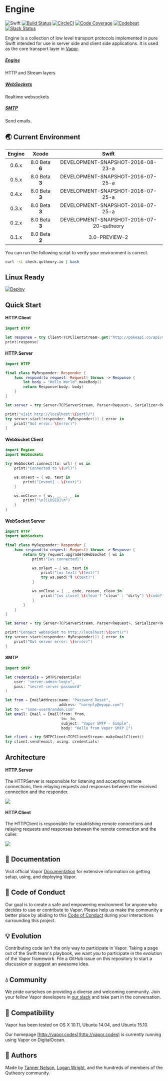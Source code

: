 # Engine

![Swift](http://img.shields.io/badge/swift-v3.0--dev.08.23-brightgreen.svg)
[![Build Status](https://travis-ci.org/vapor/engine.svg?branch=master)](https://travis-ci.org/vapor/engine)
[![CircleCI](https://circleci.com/gh/vapor/engine.svg?style=shield)](https://circleci.com/gh/vapor/engine)
[![Code Coverage](https://codecov.io/gh/vapor/engine/branch/master/graph/badge.svg)](https://codecov.io/gh/vapor/engine)
[![Codebeat](https://codebeat.co/badges/a793ad97-47e3-40d9-82cf-2aafc516ef4e)](https://codebeat.co/projects/github-com-vapor-engine)
[![Slack Status](http://vapor.team/badge.svg)](http://vapor.team)

Engine is a collection of low level transport protocols implemented in pure Swift intended for use in server side and client side applications. It is used as the core transport layer in [Vapor](https://github.com/qutheory/github).

##### [Engine](#httpclient)
HTTP and Stream layers

##### [WebSockets](#websockets)
Realtime websockets

##### [SMTP](#smtp-1)
Send emails.

## 🌏 Current Environment

|Engine|Xcode|Swift|
|:-:|:-:|:-:|
|0.6.x|8.0 Beta **6**|DEVELOPMENT-SNAPSHOT-2016-08-23-a|
|0.5.x|8.0 Beta **3**|DEVELOPMENT-SNAPSHOT-2016-07-25-a|
|0.4.x|8.0 Beta **3**|DEVELOPMENT-SNAPSHOT-2016-07-25-a|
|0.3.x|8.0 Beta **3**|DEVELOPMENT-SNAPSHOT-2016-07-25-a|
|0.2.x|8.0 Beta **3**|DEVELOPMENT-SNAPSHOT-2016-07-20-qutheory|
|0.1.x|8.0 Beta **2**|3.0-PREVIEW-2|

You can run the following script to verify your environment is correct.

```sh
curl -sL check.qutheory.io | bash
```

## Linux Ready

[![Deploy](https://www.herokucdn.com/deploy/button.svg)](https://heroku.com/deploy)

## Quick Start

#### HTTP.Client

```Swift
import HTTP

let response = try Client<TCPClientStream>.get("http://pokeapi.co/api/v2/pokemon/")
print(response)
```

#### HTTP.Server

```Swift
import HTTP

final class MyResponder: Responder {
    func respond(to request: Request) throws -> Response {
        let body = "Hello World".makeBody()
        return Response(body: body)
    }
}

let server = try Server<TCPServerStream, Parser<Request>, Serializer<Response>>(port: port)

print("visit http://localhost:\(port)/")
try server.start(responder: MyResponder()) { error in
    print("Got error: \(error)")
}
```

#### WebSocket Client

```Swift
import Engine
import WebSockets

try WebSocket.connect(to: url) { ws in
    print("Connected to \(url)")

    ws.onText = { ws, text in
        print("[event] - \(text)")
    }

    ws.onClose = { ws, _, _, _ in
        print("\n[CLOSED]\n")
    }
}
```

#### WebSocket Server

```Swift
import HTTP
import WebSockets

final class MyResponder: Responder {
    func respond(to request: Request) throws -> Response {
        return try request.upgradeToWebSocket { ws in
            print("[ws connected]")

            ws.onText = { ws, text in
                print("[ws text] \(text)")
                try ws.send("🎙 \(text)")
            }

            ws.onClose = { _, code, reason, clean in
                print("[ws close] \(clean ? "clean" : "dirty") \(code?.description ?? "") \(reason ?? "")")
            }
        }
    }
}

let server = try Server<TCPServerStream, Parser<Request>, Serializer<Response>>(port: port)

print("Connect websocket to http://localhost:\(port)/")
try server.start(responder: MyResponder()) { error in
    print("Got server error: \(error)")
}
```

#### SMTP

```Swift
import SMTP

let credentials = SMTPCredentials(
    user: "server-admin-login",
    pass: "secret-server-password"
)

let from = EmailAddress(name: "Password Reset",
                        address: "noreply@myapp.com")
let to = "some-user@random.com"
let email: Email = Email(from: from,
                         to: to,
                         subject: "Vapor SMTP - Simple",
                         body: "Hello from Vapor SMTP 👋")

let client = try SMTPClient<TCPClientStream>.makeGmailClient()
try client.send(email, using: credentials)
```

## Architecture

#### HTTP.Server

The HTTPServer is responsible for listening and accepting remote connections, then relaying requests and responses between the received connection and the responder.

![](/Resources/Diagrams/HTTPServerDiagram.png)

#### HTTP.Client

The HTTPClient is responsible for establishing remote connections and relaying requests and responses between the remote connection and the caller.

![](/Resources/Diagrams/HTTPClientDiagram.png)

## 📖 Documentation

Visit official Vapor [Documentation](http://docs.qutheory.io) for extensive information on getting setup, using, and deploying Vapor.

## 💙 Code of Conduct

Our goal is to create a safe and empowering environment for anyone who decides to use or contribute to Vapor. Please help us make the community a better place by abiding to this [Code of Conduct](https://github.com/qutheory/vapor/blob/master/CODE_OF_CONDUCT.md) during your interactions surrounding this project.

## 💡 Evolution

Contributing code isn't the only way to participate in Vapor. Taking a page out of the Swift team's playbook, we want _you_ to participate in the evolution of the Vapor framework. File a GitHub issue on this repository to start a discussion or suggest an awesome idea.

## 💧 Community

We pride ourselves on providing a diverse and welcoming community. Join your fellow Vapor developers in [our slack](slack.qutheory.io) and take part in the conversation.

## 🔧 Compatibility

Vapor has been tested on OS X 10.11, Ubuntu 14.04, and Ubuntu 15.10.

Our homepage [http://vapor.codes](http://vapor.codes) is currently running using Vapor on DigitalOcean.

## 👥 Authors

Made by [Tanner Nelson](https://twitter.com/tanner0101), [Logan Wright](https://twitter.com/logmaestro), and the hundreds of members of the Qutheory community.
